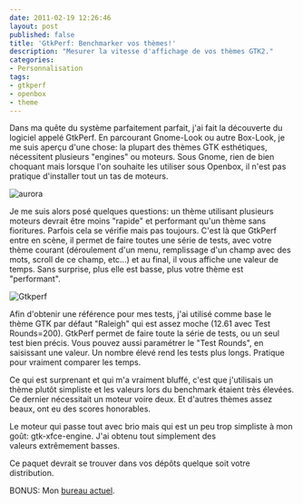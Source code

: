 ```yaml
---
date: 2011-02-19 12:26:46
layout: post
published: false
title: 'GtkPerf: Benchmarker vos thèmes!'
description: "Mesurer la vitesse d'affichage de vos thèmes GTK2."
categories:
- Personnalisation
tags:
- gtkperf
- openbox
- theme
---
```


Dans ma quête du système parfaitement parfait, j'ai fait la découverte du logiciel appelé GtkPerf. En parcourant Gnome-Look ou autre Box-Look, je me suis aperçu d'une chose: la plupart des thèmes GTK esthétiques, nécessitent plusieurs "engines" ou moteurs. Sous Gnome, rien de bien choquant mais lorsque l'on souhaite les utiliser sous Openbox, il n'est pas pratique d'installer tout un tas de moteurs.

<!-- more -->

<img class="imgcenter" alt="aurora" src="http://linuxien.legtux.org/uploads/images/2011/02/auroraengine.png">

Je me suis alors posé quelques questions: un thème utilisant plusieurs moteurs devrait être moins "rapide" et performant qu'un thème sans fioritures. Parfois cela se vérifie mais pas toujours. C'est là que GtkPerf entre en scène, il permet de faire toutes une série de tests, avec votre thème courant (déroulement d'un menu, remplissage d'un champ avec des mots, scroll de ce champ, etc...) et au final, il vous affiche une valeur de temps. Sans surprise, plus elle est basse, plus votre thème est "performant".

<img class="imgcenter" alt="Gtkperf" src="http://linuxien.legtux.org/uploads/images/2011/02/gtkperf.png">

Afin d'obtenir une référence pour mes tests, j'ai utilisé comme base le thème GTK par défaut "Raleigh" qui est assez moche (12.61 avec Test Rounds=200). GtkPerf permet de faire toute la série de tests, ou un seul test bien précis. Vous pouvez aussi paramétrer le "Test Rounds", en saisissant une valeur. Un nombre élevé rend les tests plus longs. Pratique pour vraiment comparer les temps.

Ce qui est surprenant et qui m'a vraiment bluffé, c'est que j'utilisais un thème plutôt simpliste et les valeurs lors du benchmark étaient très élevées. Ce dernier nécessitait un moteur voire deux. Et d'autres thèmes assez beaux, ont eu des scores honorables.

Le moteur qui passe tout avec brio mais qui est un peu trop simpliste à mon goût: gtk-xfce-engine. J'ai obtenu tout simplement des valeurs extrêmement basses.

Ce paquet devrait se trouver dans vos dépôts quelque soit votre distribution.

BONUS: Mon [bureau actuel](http://forum.ubuntu-fr.org/viewtopic.php?pid=4003393#p4003393).
